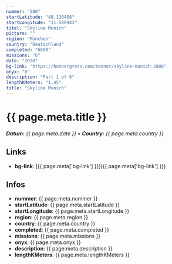 ```yaml
---
nummer: "286"
startLatitude: "48.138408"
startLongitude: "11.580943"
titel: "Skyline Munich"
picture: ""
region: "München"
country: "Deutschland"
completed: "6690"
missions: "6"
date: "2020"
bg-link: "https://bannergress.com/banner/skyline-munich-2886"
onyx: "0"
description: "Part 1 of 6"
lengthKMeters: "1,45"
title: "Skyline Munich"
---
```


# {{ page.meta.title }}
_**Datum:** {{ page.meta.date }} • **Country:** {{ page.meta.country }}_

## Links
- **bg-link**: [{{ page.meta['bg-link'] }}]({{ page.meta['bg-link'] }})

## Infos
- **nummer**: {{ page.meta.nummer }}
- **startLatitude**: {{ page.meta.startLatitude }}
- **startLongitude**: {{ page.meta.startLongitude }}
- **region**: {{ page.meta.region }}
- **country**: {{ page.meta.country }}
- **completed**: {{ page.meta.completed }}
- **missions**: {{ page.meta.missions }}
- **onyx**: {{ page.meta.onyx }}
- **description**: {{ page.meta.description }}
- **lengthKMeters**: {{ page.meta.lengthKMeters }}

